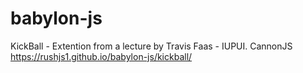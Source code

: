 # babylon-js



KickBall - Extention from a lecture by Travis Faas - IUPUI. CannonJS
https://rushjs1.github.io/babylon-js/kickball/
